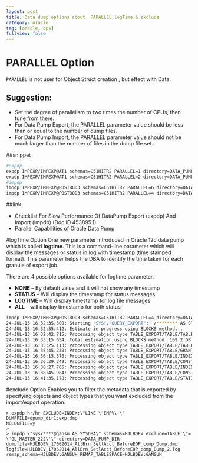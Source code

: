```yaml
---
layout: post
title: Data dump options about  PARALLEL,logTime & exclude
category: oracle
tag: [oracle, ops]
fullview: false
---
```


# PARALLEL Option
`PARALLEL` is not user for Object Struct creation , but effect with Data.

## Suggestion:
- Set the degree of parallelism to two times the number of CPUs, then tune from there.
- For Data Pump Export, the PARALLEL parameter value should be less than or equal to the number of dump files.
- For Data Pump Import, the PARALLEL parameter value should not be much larger than the number of files in the dump file set.

##snippet
```sh
#expdp
expdp IMPEXP/IMPEXP@AT1 schemas=C51HITR2 PARALLEL=1 directory=DATA_PUMP_DIR dumpfile=AT_HOST_20141125_1_%U.dmp LOGFILE=AT_HOST_20141125_1.log logtime=all;
expdp IMPEXP/IMPEXP@AT1 schemas=C51HITR2 PARALLEL=2 directory=DATA_PUMP_DIR dumpfile=AT_HOST_20141125_2_%U.dmp LOGFILE=AT_HOST_20141125_2.log logtime=all; 
#impdp
impdp IMPEXP/IMPEXP@POSTBOD3 schemas=C51HITR2 PARALLEL=6 directory=DATA_PUMP_DIR dumpfile=AT_HOST_20141125_2_%U.dmp LOGFILE=2_6.log content=ALL logtime=all
impdp IMPEXP/IMPEXP@POSTBOD3 schemas=C51HITR2 PARALLEL=4 directory=DATA_PUMP_DIR dumpfile=AT_HOST_20141125_4_%U.dmp LOGFILE=4_2.log content=ALL logtime=all 
 ```
##link
- Checklist For Slow Performance Of DataPump Export (expdp) And Import (impdp) (Doc ID 453895.1) 
- Parallel Capabilities of Oracle Data Pump 

#logTime Option 
One new parameter introduced in Oracle 12c data pump which is called **logtime**. This is a command-line parameter which will display the messages or status in log with timestamp (time stamped format). This parameter helps the DBA to identify the time taken for each granule of export job. 

There are 4 possible options available for logtime parameter.
*  **NONE** – By default value and it will not show any timestamp
*  **STATUS** – Will display the timestamp for status messages
*  **LOGTIME** – Will display timestamp for log file messages
*  **ALL** – will display timestamp for both status   
```sh
impdp IMPEXP/IMPEXP@POSTBOD3 schemas=C51HITR2 PARALLEL=4 directory=DATA_PUMP_DIR dumpfile=AT_HOST_20141125_4_%U.dmp LOGFILE=4_2.log content=ALL logtime=all
24-JUL-13 16:32:35.300: Starting "SYS"."QUERY_EXPORT":  /******** AS SYSDBA parfile=exp.par
24-JUL-13 16:32:35.412: Estimate in progress using BLOCKS method...
24-JUL-13 16:32:42.715: Processing object type TABLE_EXPORT/TABLE/TABLE_DATA
24-JUL-13 16:33:15.654: Total estimation using BLOCKS method: 109.2 GB
24-JUL-13 16:35:25.113: Processing object type TABLE_EXPORT/TABLE/TABLE
24-JUL-13 16:35:45.230: Processing object type TABLE_EXPORT/TABLE/GRANT/OWNER_GRANT/OBJECT_GRANT
24-JUL-13 16:36:15.370: Processing object type TABLE_EXPORT/TABLE/INDEX/INDEX
24-JUL-13 16:36:39.349: Processing object type TABLE_EXPORT/TABLE/CONSTRAINT/CONSTRAINT
24-JUL-13 16:38:27.765: Processing object type TABLE_EXPORT/TABLE/INDEX/STATISTICS/INDEX_STATISTICS
24-JUL-13 16:38:45.984: Processing object type TABLE_EXPORT/TABLE/CONSTRAINT/REF_CONSTRAINT
24-JUL-13 16:41:35.178: Processing object type TABLE_EXPORT/TABLE/STATISTICS/TABLE_STATISTICS
```
#exclude Option
Enables you to filter the metadata that is exported by specifying objects and object types that you want excluded from the import/export operation.

```
> expdp hr/hr EXCLUDE=INDEX:\"LIKE \'EMP%\'\" DUMPFILE=dpump_dir1:exp.dmp
NOLOGFILE=y
>
> impdp \"sys/****@gansu AS SYSDBA\" schemas=HJLBDEV exclude=TABLE:\"= \'GL_MASTER_222\'\" directory=DATA_PUMP_DIR dumpfile=HJLBDEV_17062014_AllBrn_SetlAcct_BeforeEOP_comp_Dump.dmp logfile=HJLBDEV_17062014_AllBrn_SetlAcct_BeforeEOP_comp_Dump_2.log remap_schema=HJLBDEV:GANSUH REMAP_TABLESPACE=HJLBDEV:GANSUH  
```

